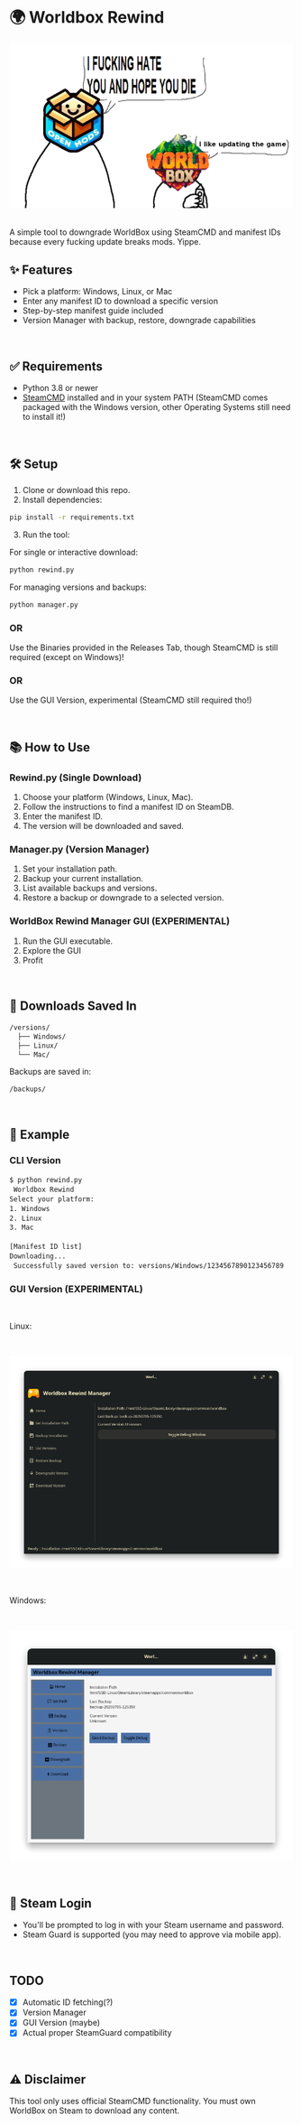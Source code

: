 # 🌍 Worldbox Rewind

![alt text](assets/mewhen.png)

</br>
A simple tool to downgrade WorldBox using SteamCMD and manifest IDs because every fucking update breaks mods. Yippe.

</br>

## ✨ Features

* Pick a platform: Windows, Linux, or Mac
* Enter any manifest ID to download a specific version
* Step-by-step manifest guide included
* Version Manager with backup, restore, downgrade capabilities

</br>

## ✅ Requirements

* Python 3.8 or newer
* [SteamCMD](https://developer.valvesoftware.com/wiki/SteamCMD) installed and in your system PATH (SteamCMD comes packaged with the Windows version, other Operating Systems still need to install it!)


</br>

## 🛠️ Setup

1. Clone or download this repo.
2. Install dependencies:

```bash
pip install -r requirements.txt
```

3. Run the tool:

For single or interactive download:

```bash
python rewind.py
```


For managing versions and backups:

```bash
python manager.py
```
### OR

Use the Binaries provided in the Releases Tab, though SteamCMD is still required (except on Windows)!

### OR

Use the GUI Version, experimental (SteamCMD still required tho!)

</br>

## 📚 How to Use

### Rewind.py (Single Download)

1. Choose your platform (Windows, Linux, Mac).
2. Follow the instructions to find a manifest ID on SteamDB.
3. Enter the manifest ID.
4. The version will be downloaded and saved.

### Manager.py (Version Manager)

1. Set your installation path.
2. Backup your current installation.
3. List available backups and versions.
4. Restore a backup or downgrade to a selected version.

### WorldBox Rewind Manager GUI (EXPERIMENTAL)
1. Run the GUI executable.
2. Explore the GUI
3. Profit

</br>

## 📁 Downloads Saved In

```
/versions/
  ├── Windows/
  ├── Linux/
  └── Mac/
```

Backups are saved in:

```
/backups/
```

</br>

## 📸 Example

### CLI Version

```bash
$ python rewind.py
 Worldbox Rewind
Select your platform:
1. Windows
2. Linux
3. Mac

[Manifest ID list]
Downloading...
 Successfully saved version to: versions/Windows/1234567890123456789
```

### GUI Version (EXPERIMENTAL)
</br>

Linux:

</br>

![GUI Screenshot Linux](assets/Linux.png)

</br>

Windows:

</br>

![GUI Screenshot Windows](assets/Windows.png)



</br>

## 🔐 Steam Login

* You'll be prompted to log in with your Steam username and password.
* Steam Guard is supported (you may need to approve via mobile app).

</br>

## TODO
- [x] Automatic ID fetching(?)
- [x] Version Manager
- [x] GUI Version (maybe)
- [x] Actual proper SteamGuard compatibility

</br>

## ⚠️ Disclaimer

This tool only uses official SteamCMD functionality. You must own WorldBox on Steam to download any content.
